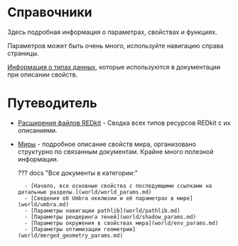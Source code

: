 # Справочники

Здесь подробная информация о параметрах, свойствах и функциях. 

Параметров может быть очень много, используйте навигацию справа страницы. 

[Информация о типах данных](data_types.md), которые используются в документации при описании свойств.

# Путеводитель

- [Расширения файлов REDkit](file_extensions.md) - Сводка всех типов ресурсов REDkit с их описаниями.

- [Миры](world/world_params.md) - подробное описание свойств мира, организовано структурно по связанным документам. Крайне много полезной информации.

    ??? docs "Все документы в категории:"

        - [Начало, все основные свойства с последующими ссылками на детальные разделы.](world/world_params.md)
        - [Сведения об Umbra окклюзии и её параметрах в мире](world/umbra.md)
        - [Параметры навигации pathlib](world/pathlib.md)
        - [Параметры рендеринга теней](world/shadow_params.md)
        - [Параметры окружения в свойствах мира](world/env_params.md)
        - [Параметры оптимизации геометрии](world/merged_geometry_params.md)